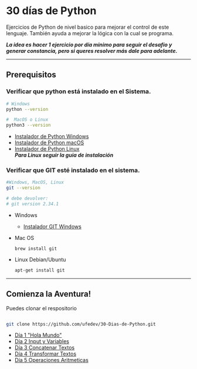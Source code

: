 # 30 días de Python

Ejercicios de Python de nivel basico para mejorar el control de este lenguaje.
También ayuda a mejorar la lógica con la cual se programa.

**_La idea es hacer 1 ejercicio por día minimo para seguir el desafio y generar constancia, pero si queres resolver más dale para adelante._**

---

## Prerequisitos

### Verificar que python está instalado en el Sistema.

```sh
# Windows
python --version

#  MacOS o Linux
python3 --version

```

- [Instalador de Python Windows](https://www.python.org/ftp/python/3.12.4/python-3.12.4-amd64.exe)
- [Instalador de Python macOS](https://www.python.org/ftp/python/3.12.4/python-3.12.4-macos11.pkg)
- [Instalador de Python Linux](https://www.python.org/ftp/python/3.12.4/Python-3.12.4.tar.xz)  
  **_Para Linux seguir la guia de instalación_**

### Verificar que GIT esté instalado en el sistema.

```sh
#Windows, MacOS, Linux
git --version

# debe devolver:
# git version 2.34.1
```

- Windows

  - [Instalador GIT Windows](https://github.com/git-for-windows/git/releases/download/v2.45.2.windows.1/Git-2.45.2-64-bit.exe)

- Mac OS

  ```zh
  brew install git
  ```

- Linux Debian/Ubuntu
  ```bash
  apt-get install git
  ```

---

## Comienza la Aventura!

Puedes clonar el respositorio

```bash

git clone https://github.com/ufedev/30-Dias-de-Python.git

```

- [Día 1 "Hola Mundo"](/dia1)
- [Día 2 Input y Variables](/dia2)
- [Día 3 Concatenar Textos](/dia3)
- [Día 4 Transformar Textos](/dia4)
- [Día 5 Operaciones Aritmeticas](/dia5)
